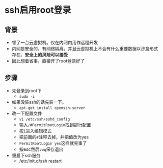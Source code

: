 # ssh启用root登录

## 背景

- 领了一台云虚拟机。仅在内网内用作远程开发
- 内网是安全的，有网络隔离。并且云虚拟机上不会有什么重要数据以沙盒形式存在。**安全上的风险可以接受**
- 因此想着省事，直接开了root登录好了

## 步骤

- 先登录到root下
  - `sudo -i`
- 如果没装ssh的话先装一下。
  - `apt-get install openssh-server`
- 改一下配置文件
  - `vi /etc/ssh/sshd_config`
  - 输入`/#PermitRootLogin`找到那行配置
  - 按`i`进入编辑模式
  - 把前面的`#`注释去掉，并把值改为yes
  - `PermitRootLogin yes`这样就完事了
  - 按esc然后`:wq`保存退出
- 重启下ssh服务
  - /etc/init.d/ssh restart
